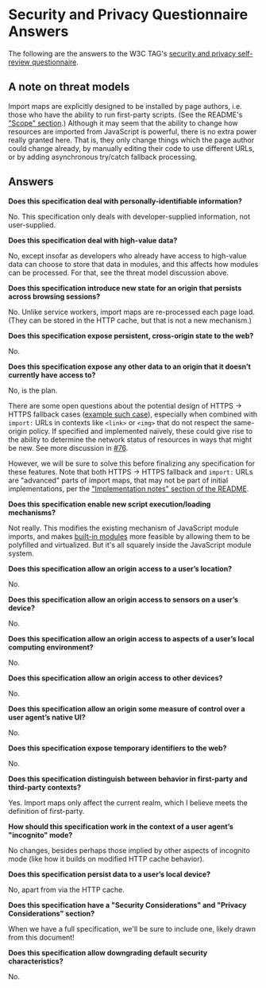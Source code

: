 # Security and Privacy Questionnaire Answers

The following are the answers to the W3C TAG's [security and privacy self-review questionnaire](https://www.w3.org/TR/security-privacy-questionnaire/).

## A note on threat models

Import maps are explicitly designed to be installed by page authors, i.e. those who have the ability to run first-party scripts. (See the README's ["Scope" section](./README.md#scope).) Although it may seem that the ability to change how resources are imported from JavaScript is powerful, there is no extra power really granted here. That is, they only change things which the page author could change already, by manually editing their code to use different URLs, or by adding asynchronous try/catch fallback processing.

## Answers

**Does this specification deal with personally-identifiable information?**

No. This specification only deals with developer-supplied information, not user-supplied.

**Does this specification deal with high-value data?**

No, except insofar as developers who already have access to high-value data can choose to store that data in modules, and this affects how modules can be processed. For that, see the threat model discussion above.

**Does this specification introduce new state for an origin that persists across browsing sessions?**

No. Unlike service workers, import maps are re-processed each page load. (They can be stored in the HTTP cache, but that is not a new mechanism.)

**Does this specification expose persistent, cross-origin state to the web?**

No.

**Does this specification expose any other data to an origin that it doesn’t currently have access to?**

No, is the plan.

There are some open questions about the potential design of HTTPS → HTTPS fallback cases ([example such case](https://github.com/WICG/import-maps/blob/master/README.md#for-user-supplied-packages)), especially when combined with `import:` URLs in contexts like `<link>` or `<img>` that do not respect the same-origin policy. If specified and implemented naïvely, these could give rise to the ability to determine the network status of resources in ways that might be new. See more discussion in [#76](https://github.com/WICG/import-maps/issues/76).

However, we will be sure to solve this before finalizing any specification for these features. Note that both HTTPS → HTTPS fallback and `import:` URLs are "advanced" parts of import maps, that may not be part of initial implementations, per the ["Implementation notes" section of the README](./README.md#implementation-notes).

**Does this specification enable new script execution/loading mechanisms?**

Not really. This modifies the existing mechanism of JavaScript module imports, and makes [built-in modules](https://github.com/tc39/proposal-javascript-standard-library/) more feasible by allowing them to be polyfilled and virtualized. But it's all squarely inside the JavaScript module system.

**Does this specification allow an origin access to a user’s location?**

No.

**Does this specification allow an origin access to sensors on a user’s device?**

No.

**Does this specification allow an origin access to aspects of a user’s local computing environment?**

No.

**Does this specification allow an origin access to other devices?**

No.

**Does this specification allow an origin some measure of control over a user agent’s native UI?**

No.

**Does this specification expose temporary identifiers to the web?**

No.

**Does this specification distinguish between behavior in first-party and third-party contexts?**

Yes. Import maps only affect the current realm, which I believe meets the definition of first-party.

**How should this specification work in the context of a user agent’s "incognito" mode?**

No changes, besides perhaps those implied by other aspects of incognito mode (like how it builds on modified HTTP cache behavior).

**Does this specification persist data to a user’s local device?**

No, apart from via the HTTP cache.

**Does this specification have a "Security Considerations" and "Privacy Considerations" section?**

When we have a full specification, we'll be sure to include one, likely drawn from this document!

**Does this specification allow downgrading default security characteristics?**

No.
